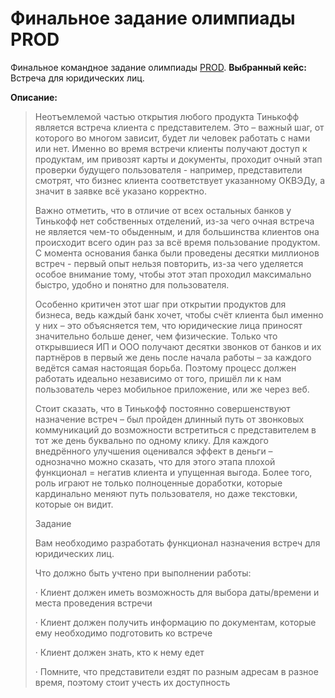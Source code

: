 
# Финальное задание олимпиады PROD

Финальное командное задание олимпиады [PROD](https://prodcontest.ru/).
**Выбранный кейс:** Встреча для юридических лиц.

 **Описание:**

> Неотъемлемой частью открытия любого продукта Тинькофф является встреча
> клиента с представителем. Это – важный шаг, от которого во многом
> зависит, будет ли человек работать с нами или нет. Именно во время
> встречи клиенты получают доступ к продуктам, им привозят карты и
> документы, проходит очный этап проверки будущего пользователя -
> например, представители смотрят, что бизнес клиента соответствует
> указанному ОКВЭДу, а значит в заявке всё указано корректно.
> 
>   
> 
> Важно отметить, что в отличие от всех остальных банков у Тинькофф нет
> собственных отделений, из-за чего очная встреча не является чем-то
> обыденным, и для большинства клиентов она происходит всего один раз за
> всё время пользование продуктом. С момента основания банка были
> проведены десятки миллионов встреч - первый опыт нельзя повторить,
> из-за чего уделяется особое внимание тому, чтобы этот этап проходил
> максимально быстро, удобно и понятно для пользователя.
> 
>   
> 
> Особенно критичен этот шаг при открытии продуктов для бизнеса, ведь
> каждый банк хочет, чтобы счёт клиента был именно у них – это
> объясняется тем, что юридические лица приносят значительно больше
> денег, чем физические. Только что открывшиеся ИП и ООО получают
> десятки звонков от банков и их партнёров в первый же день после начала
> работы – за каждого ведётся самая настоящая борьба. Поэтому процесс
> должен работать идеально независимо от того, пришёл ли к нам
> пользователь через мобильное приложение, или же через веб.
> 
>   
> 
> Стоит сказать, что в Тинькофф постоянно совершенствуют назначение
> встреч – был пройден длинный путь от звонковых коммуникаций до
> возможности встретиться с представителем в тот же день буквально по
> одному клику. Для каждого внедрённого улучшения оценивался эффект в
> деньги – однозначно можно сказать, что для этого этапа плохой
> функционал = негатив клиента и упущенная выгода. Более того, роль
> играют не только полноценные доработки, которые кардинально меняют
> путь пользователя, но даже текстовки, которые он видит.
> 
>   
> 
> Задание
> 
>   
> 
> Вам необходимо разработать функционал назначения встреч для
> юридических лиц.
> 
>   
> 
> Что должно быть учтено при выполнении работы:
> 
> · Клиент должен иметь возможность для выбора даты/времени и места
> проведения встречи
> 
> · Клиент должен получить информацию по документам, которые ему
> необходимо подготовить ко встрече
> 
> · Клиент должен знать, кто к нему едет
> 
> · Помните, что представители ездят по разным адресам в разное время,
> поэтому стоит учесть их доступность
